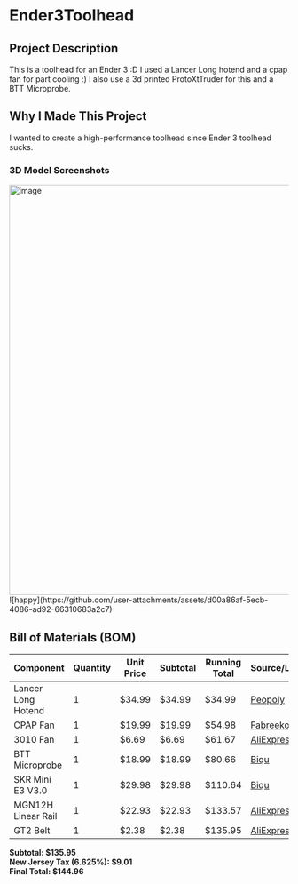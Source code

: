 # Ender3Toolhead

## Project Description
This is a toolhead for an Ender 3 :D I used a Lancer Long hotend and a cpap fan for part cooling :) I also use a 3d printed ProtoXtTruder for this and a BTT Microprobe. 

## Why I Made This Project
I wanted to create a high-performance toolhead since Ender 3 toolhead sucks.


### 3D Model Screenshots
<img width="523" height="739" alt="image" src="https://github.com/user-attachments/assets/be1f741b-4237-4477-9ae9-3dfa3f210deb" />
![happy](https://github.com/user-attachments/assets/d00a86af-5ecb-4086-ad92-66310683a2c7)

## Bill of Materials (BOM)

| Component | Quantity | Unit Price | Subtotal | Running Total | Source/Link |
|-----------|----------|------------|----------|---------------|-------------|
| Lancer Long Hotend | 1 | $34.99 | $34.99 | $34.99 | [Peopoly](https://peopoly.net/products/magneto-x-lancer-melt-zone?variant=46839304225050) |
| CPAP Fan | 1 | $19.99 | $19.99 | $54.98 | [Fabreeko](https://www.fabreeko.com/products/cpap-fan-10ws7040-hose-by-mellow) |
| 3010 Fan | 1 | $6.69 | $6.69 | $61.67 | [AliExpress](https://www.aliexpress.us/item/3256808756746945.html) |
| BTT Microprobe | 1 | $18.99 | $18.99 | $80.66 | [Biqu](https://biqu.equipment/products/microprobe-v1-0-for-b1-printers-h2-extruders-ender-3) |
| SKR Mini E3 V3.0 | 1 | $29.98 | $29.98 | $110.64 | [Biqu](https://biqu.equipment/products/bigtreetech-skr-mini-e3-v2-0-32-bit-control-board-for-ender-3?variant=40035469885538) |
| MGN12H Linear Rail | 1 | $22.93 | $22.93 | $133.57 | [AliExpress](https://www.aliexpress.us/item/2251832643511407.html) |
| GT2 Belt | 1 | $2.38 | $2.38 | $135.95 | [AliExpress](https://www.aliexpress.us/item/3256805030553800.html) |

**Subtotal: $135.95**  
**New Jersey Tax (6.625%): $9.01**  
**Final Total: $144.96**
